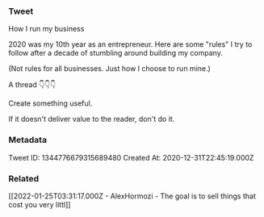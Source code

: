 ### Tweet
How I run my business

2020 was my 10th year as an entrepreneur. Here are some "rules" I try to follow after a decade of stumbling around building my company. 

(Not rules for all businesses. Just how I choose to run mine.)

A thread 👇👇👇

Create something useful.

If it doesn't deliver value to the reader, don't do it.

### Metadata
Tweet ID: 1344776679315689480
Created At: 2020-12-31T22:45:19.000Z

### Related
[[2022-01-25T03:31:17.000Z - AlexHormozi - The goal is to sell things that cost you very littl]]


